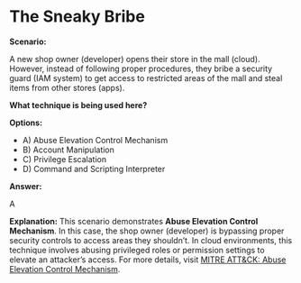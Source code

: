 # The Sneaky Bribe

**Scenario:**

A new shop owner (developer) opens their store in the mall (cloud). However, instead of following proper procedures, they bribe a security guard (IAM system) to get access to restricted areas of the mall and steal items from other stores (apps).

**What technique is being used here?**

**Options:**

- A) Abuse Elevation Control Mechanism
- B) Account Manipulation
- C) Privilege Escalation
- D) Command and Scripting Interpreter

**Answer:**

A

**Explanation:**
This scenario demonstrates **Abuse Elevation Control Mechanism**. In this case, the shop owner (developer) is bypassing proper security controls to access areas they shouldn’t. In cloud environments, this technique involves abusing privileged roles or permission settings to elevate an attacker’s access. For more details, visit [MITRE ATT&CK: Abuse Elevation Control Mechanism](https://attack.mitre.org/techniques/T1548/).
